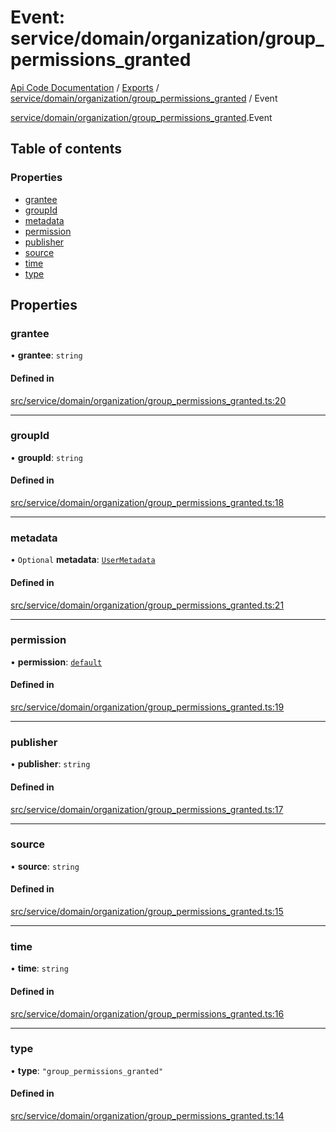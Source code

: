 # Event: service/domain/organization/group_permissions_granted
[Api Code Documentation](../README.md) / [Exports](../modules.md) / [service/domain/organization/group\_permissions\_granted](../modules/service_domain_organization_group_permissions_granted.md) / Event

[service/domain/organization/group\_permissions\_granted](../modules/service_domain_organization_group_permissions_granted.md).Event

## Table of contents

### Properties

- [grantee](service_domain_organization_group_permissions_granted.Event.md#grantee)
- [groupId](service_domain_organization_group_permissions_granted.Event.md#groupid)
- [metadata](service_domain_organization_group_permissions_granted.Event.md#metadata)
- [permission](service_domain_organization_group_permissions_granted.Event.md#permission)
- [publisher](service_domain_organization_group_permissions_granted.Event.md#publisher)
- [source](service_domain_organization_group_permissions_granted.Event.md#source)
- [time](service_domain_organization_group_permissions_granted.Event.md#time)
- [type](service_domain_organization_group_permissions_granted.Event.md#type)

## Properties

### grantee

• **grantee**: `string`

#### Defined in

[src/service/domain/organization/group_permissions_granted.ts:20](https://github.com/openkfw/TruBudget/blob/92640998/api/src/service/domain/organization/group_permissions_granted.ts#L20)

___

### groupId

• **groupId**: `string`

#### Defined in

[src/service/domain/organization/group_permissions_granted.ts:18](https://github.com/openkfw/TruBudget/blob/92640998/api/src/service/domain/organization/group_permissions_granted.ts#L18)

___

### metadata

• `Optional` **metadata**: [`UserMetadata`](../modules/service_domain_metadata.md#usermetadata)

#### Defined in

[src/service/domain/organization/group_permissions_granted.ts:21](https://github.com/openkfw/TruBudget/blob/92640998/api/src/service/domain/organization/group_permissions_granted.ts#L21)

___

### permission

• **permission**: [`default`](../modules/authz_intents.md#default)

#### Defined in

[src/service/domain/organization/group_permissions_granted.ts:19](https://github.com/openkfw/TruBudget/blob/92640998/api/src/service/domain/organization/group_permissions_granted.ts#L19)

___

### publisher

• **publisher**: `string`

#### Defined in

[src/service/domain/organization/group_permissions_granted.ts:17](https://github.com/openkfw/TruBudget/blob/92640998/api/src/service/domain/organization/group_permissions_granted.ts#L17)

___

### source

• **source**: `string`

#### Defined in

[src/service/domain/organization/group_permissions_granted.ts:15](https://github.com/openkfw/TruBudget/blob/92640998/api/src/service/domain/organization/group_permissions_granted.ts#L15)

___

### time

• **time**: `string`

#### Defined in

[src/service/domain/organization/group_permissions_granted.ts:16](https://github.com/openkfw/TruBudget/blob/92640998/api/src/service/domain/organization/group_permissions_granted.ts#L16)

___

### type

• **type**: ``"group_permissions_granted"``

#### Defined in

[src/service/domain/organization/group_permissions_granted.ts:14](https://github.com/openkfw/TruBudget/blob/92640998/api/src/service/domain/organization/group_permissions_granted.ts#L14)
